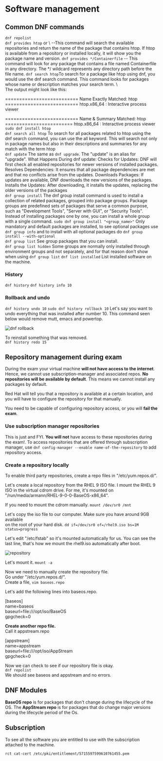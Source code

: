 # Software management

## Common DNF commands

``dnf repolist`` \
``dnf provides htop`` or  \ --This command will search the available repositories and return the name of the package that contains htop. If htop is available from a repository or installed locally, it will show you the package name and version.
``dnf provides */Containerfile`` -- This command will look for any package that contains a file named Containerfile in any directory. The */ wildcard represents any directory path before the file name.
``dnf search htop``To search for a package like htop using dnf, you would use the dnf search command. This command looks for packages whose name or description matches your search term. \  
The output might look like this:


========================== Name Exactly Matched: htop ==========================
htop.x86_64 : Interactive process viewer

========================== Name & Summary Matched: htop ========================
htop.x86_64 : Interactive process viewer \
``sudo dnf install htop`` \
``dnf search all htop`` To search for all packages related to htop using the dnf search command, you can use the all keyword. This will search not only in package names but also in their descriptions and summaries for any match with the term htop \
``dnf update`` The same as ``dnf upgrade``. The "update" is an alias for "upgrade".
What Happens During dnf update:
Checks for Updates: DNF will first check all enabled repositories for newer versions of installed packages.
Resolves Dependencies: It ensures that all package dependencies are met and that no conflicts arise from the updates.
Downloads Packages: If updates are available, DNF downloads the new versions of the packages.
Installs the Updates: After downloading, it installs the updates, replacing the older versions of the packages \
``dnf group install`` The dnf group install command is used to install a collection of related packages, grouped into package groups. Package groups are predefined sets of packages that serve a common purpose, such as "Development Tools", "Server with GUI", or "Security Tools". Instead of installing packages one by one, you can install a whole group with a single command. ``sudo dnf group install "<group_name>"`` Only mandatory and default packages are installed, to see optional packages use ``dnf group info`` and to install with all optional packages do ``dnf group install --with-optional`` \
``dnf group list`` See group packages that you can install. \
``dnf group list hidden`` Some groups are normally only installed through environment groups and not separately, and for that reason don't show when using ``dnf group list``
``dnf list installed`` List installed software on the machine.

### History
``dnf history``
``dnf history info 10`` 

### Rollback and undo
``dnf history undo 10``
``sudo dnf history rollback 10`` Let's say you want to undo everything that was installed after number 10. This command seen below would remove mutt, emacs and powertop.

![dnf rollback](pictures/rollback.png)

To reinstall something that was removed. \
``dnf history redo 15``

## Repository management during exam

During the exam your virtual machine **will not have access to the internet**. Hence, we cannot use subscription-manager and associated repos. **No repositories will be available by default**. This means we cannot install any packages by default.

Red Hat will tell you that a repository is available at a certain location, and you will have to configure the repository for that manually.

You need to be capable of configuring repository access, or you will **fail the exam**.

### Use subscription manager repositories
This is just and FYI. **You will not** have access to these repositories during the exam!.
To access repositories that are offered through subscription manager, use ``dnf config-manager --enable name-of-the-repository`` to add repository access.

### Create a repository locally
To enable third party repositories, create a repo files in "/etc/yum.repos.d/". 

Let's create a local repository from the RHEL 9 ISO file.
I mount the RHEL 9 ISO in the virtual cdrom drive.
For me, it's mounted on "/run/media/armann/RHEL-9-0-0-BaseOS-x86_64".

If you need to mount the cdrom manually. ``mount /dev/sr0 /mnt``

Let's copy the iso file to our computer. Make sure you have around 9GB available            
on the root of your hard disk. ``dd if=/dev/sr0 of=/rhel9.iso bs=1M status=progress``

Let's edit "/etc/fstab" so it's mounted automatically for us. You can see the last line, that's how we mount the rhel9.iso automatically after boot.

![repository](pictures/repo.png)

Let's mount it.  ``mount -a``

Now we need to manually create the repository file. \
Go under "/etc/yum.repos.d/". \
Create a file, ``vim baseos.repo``

Let's add the following lines into baseos.repo.

[baseos] \
name=baseos \
baseurl=file:///opt/iso/BaseOS \
gpgcheck=0

**Create another repo file.** \
Call it appstream.repo

[appstream] \
name=appstream \
baseurl=file:///opt/iso/AppStream \
gpgcheck=0 

Now we can check to see if our repository file is okay. \
``dnf repolist`` \
We should see baseos and appstream and no errors.

## DNF Modules

**BaseOS repo** is for packages that don't change during the lifecycle of the OS.
The **AppStream repo** is for packages that do change major versions during
the lifecycle period of the Os.

## Subscription

To see all the software you are entitled to use with the subscription attached to the machine.

``rct cat-cert /etc/pki/entitlement/5715597599610761455.pem``
